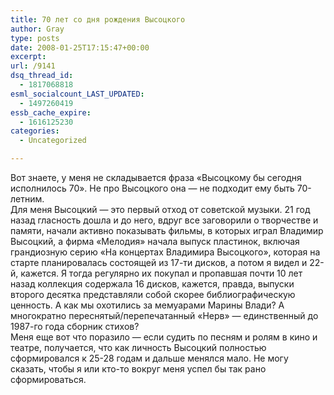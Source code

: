 ```yaml
---
title: 70 лет со дня рождения Высоцкого
author: Gray
type: posts
date: 2008-01-25T17:15:47+00:00
excerpt:
url: /9141
dsq_thread_id:
  - 1817068818
esml_socialcount_LAST_UPDATED:
  - 1497260419
essb_cache_expire:
  - 1616125230
categories:
  - Uncategorized

---
```








Вот знаете, у меня не складывается фраза &#171;Высоцкому бы сегодня исполнилось 70&#187;. Не про Высоцкого она &#8212; не подходит ему быть 70-летним.  
Для меня Высоцкий &#8212; это первый отход от советской музыки. 21 год назад гласность дошла и до него, вдруг все заговорили о творчестве и памяти, начали активно показывать фильмы, в которых играл Владимир Высоцкий, а фирма &#171;Мелодия&#187; начала выпуск пластинок, включая грандиозную серию &#171;На концертах Владимира Высоцкого&#187;, которая на старте планировалась состоящей из 17-ти дисков, а потом я видел и 22-й, кажется. Я тогда регулярно их покупал и пропавшая почти 10 лет назад коллекция содержала 16 дисков, кажется, правда, выпуски второго десятка представляли собой скорее библиографическую ценность. А как мы охотились за мемуарами Марины Влади? А многократно переснятый/перепечатанный &#171;Нерв&#187; &#8212; единственный до 1987-го года сборник стихов?  
Меня еще вот что поразило &#8212; если судить по песням и ролям в кино и театре, получается, что как личность Высоцкий полностью сформировался к 25-28 годам и дальше менялся мало. Не могу сказать, чтобы я или кто-то вокруг меня успел бы так рано сформироваться.